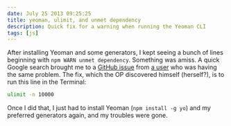 ```yaml
---
date: July 25 2013 09:25:25
title: yeoman, ulimit, and unmet dependency
description: Quick fix for a warning when running the Yeoman CLI
tags: [js]
---
```


After installing Yeoman and some generators, I kept seeing a bunch of lines beginning with `npm WARN unmet dependency`. Something was amiss. A quick Google search brought me to a [GitHub issue](https://github.com/yeoman/yeoman/issues/1096) from [a user](https://github.com/linhmtran168) who was having the same problem. The fix, which the OP discovered himself (herself?), is to run this line in the Terminal:

```bash
ulimit -n 10000
```

Once I did that, I just had to install Yeoman (`npm install -g yo`) and my preferred generators again, and my troubles were gone.
